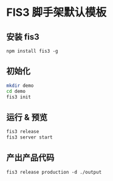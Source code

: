 # FIS3 脚手架默认模板

## 安装 fis3

`npm install fis3 -g`

## 初始化

```bash
mkdir demo
cd demo
fis3 init
```

## 运行 & 预览

```bash
fis3 release
fis3 server start
```

## 产出产品代码

```
fis3 release production -d ./output
```
